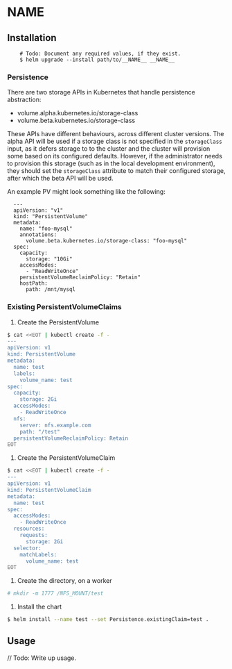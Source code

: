 # __NAME__

## Installation

```
    # Todo: Document any required values, if they exist.
    $ helm upgrade --install path/to/__NAME__ __NAME__
```

### Persistence

There are two storage APIs in Kubernetes that handle persistence abstraction:

- volume.alpha.kubernetes.io/storage-class
- volume.beta.kubernetes.io/storage-class

These APIs have different behaviours, across different cluster versions. The alpha API will be used if a storage class is not specified in the `storageClass` input, as it defers storage to to the cluster and the cluster will provision some based on its configured defaults. However, if the administrator needs to provision this storage (such as in the local development environment), they should set the `storageClass` attribute to match their configured storage, after which the beta API will be used.

An example PV might look something like the following:

```
  ---
  apiVersion: "v1"
  kind: "PersistentVolume"
  metadata:
    name: "foo-mysql"
    annotations:
      volume.beta.kubernetes.io/storage-class: "foo-mysql"
  spec:
    capacity:
      storage: "10Gi"
    accessModes:
      - "ReadWriteOnce"
    persistentVolumeReclaimPolicy: "Retain"
    hostPath:
      path: /mnt/mysql
```

### Existing PersistentVolumeClaims

1. Create the PersistentVolume
```bash
$ cat <<EOT | kubectl create -f -
---
apiVersion: v1
kind: PersistentVolume
metadata:
  name: test
  labels:
    volume_name: test
spec:
  capacity:
    storage: 2Gi
  accessModes:
    - ReadWriteOnce
  nfs:
    server: nfs.example.com
    path: "/test"
  persistentVolumeReclaimPolicy: Retain
EOT
```
1. Create the PersistentVolumeClaim
```bash
$ cat <<EOT | kubectl create -f -
---
apiVersion: v1
kind: PersistentVolumeClaim
metadata:
  name: test
spec:
  accessModes:
    - ReadWriteOnce
  resources:
    requests:
      storage: 2Gi
  selector:
    matchLabels:
      volume_name: test
EOT
```
1. Create the directory, on a worker
```bash
# mkdir -m 1777 /NFS_MOUNT/test
```
1. Install the chart
```bash
$ helm install --name test --set Persistence.existingClaim=test .
```

## Usage

// Todo: Write up usage.
